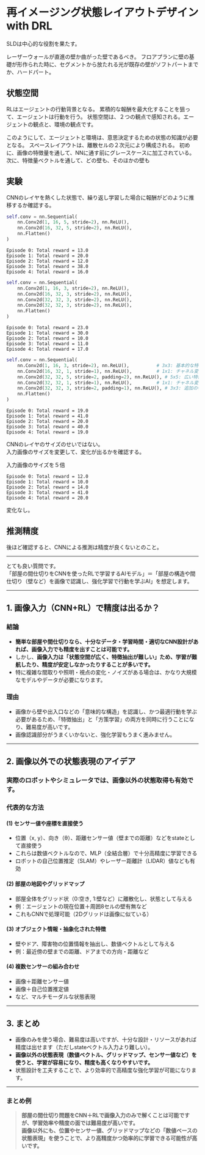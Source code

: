 # 再イメージング状態レイアウトデザインwith DRL

SLDは中心的な役割を果たす。

レーザーウォールが直進の壁か曲がった壁であるべき。
フロアプランに壁の基礎が形作られた時に、セグメントから放たれる光が既存の壁がソフトパートまでか、ハードパート。

## 状態空間
RLはエージェントの行動背景となる。
累積的な報酬を最大化することを狙って、エージェントは行動を行う。
状態空間は、２つの観点で感知される。エージェントの観点と、環境の観点です。

このようにして、エージェントと環境は、意思決定するための状態の知識が必要となる。
スペースレイアウトは、離散セルの２次元により構成される。
初めに、画像の特徴量を通して、NNに通す前にグレースケースに加工されている。
次に、特徴量ベクトルを通して、どの壁も、そのほかの壁も


## 実験

CNNのレイヤを熱くした状態で、繰り返し学習した場合に報酬がどのように推移するか確認する。

```python
self.conv = nn.Sequential(
    nn.Conv2d(1, 16, 5, stride=2), nn.ReLU(),
    nn.Conv2d(16, 32, 5, stride=2), nn.ReLU(),
    nn.Flatten()
)
```

```
Episode 0: Total reward = 13.0
Episode 1: Total reward = 20.0
Episode 2: Total reward = 12.0
Episode 3: Total reward = 38.0
Episode 4: Total reward = 16.0
```

```python
self.conv = nn.Sequential(
    nn.Conv2d(1, 16, 3, stride=2), nn.ReLU(),
    nn.Conv2d(16, 32, 3, stride=2), nn.ReLU(),
    nn.Conv2d(32, 32, 3, stride=2), nn.ReLU(),
    nn.Conv2d(32, 32, 3, stride=2), nn.ReLU(),
    nn.Flatten()
)
```

```
Episode 0: Total reward = 23.0
Episode 1: Total reward = 30.0
Episode 2: Total reward = 10.0
Episode 3: Total reward = 11.0
Episode 4: Total reward = 17.0
```

```python
self.conv = nn.Sequential(
    nn.Conv2d(1, 16, 3, stride=2), nn.ReLU(),          # 3x3: 基本的な特徴抽出
    nn.Conv2d(16, 32, 1, stride=1), nn.ReLU(),         # 1x1: チャネル変換
    nn.Conv2d(32, 32, 5, stride=2, padding=2), nn.ReLU(), # 5x5: 広い特徴抽出（パディングでサイズ調整）
    nn.Conv2d(32, 32, 1, stride=1), nn.ReLU(),         # 1x1: チャネル変換
    nn.Conv2d(32, 32, 3, stride=2, padding=1), nn.ReLU(), # 3x3: 追加の特徴抽出
    nn.Flatten()
)
```


```
Episode 0: Total reward = 19.0
Episode 1: Total reward = 41.0
Episode 2: Total reward = 20.0
Episode 3: Total reward = 40.0
Episode 4: Total reward = 19.0
```

CNNのレイヤのサイズのせいではない。  
入力画像のサイズを変更して、変化が出るかを確認する。

入力画像のサイズを５倍

```
Episode 0: Total reward = 12.0
Episode 1: Total reward = 10.0
Episode 2: Total reward = 14.0
Episode 3: Total reward = 41.0
Episode 4: Total reward = 20.0
```

変化なし。

## 推測精度
後ほど確認すると、CNNによる推測は精度が良くないとのこと。

---
とても良い質問です。  
「部屋の間仕切りをCNNを使ったRLで学習するAIモデル」＝「部屋の構造や間仕切り（壁など）を画像で認識し、強化学習で行動を学ぶAI」を想定します。

---

## 1. 画像入力（CNN+RL）で精度は出るか？

### 結論
- **簡単な部屋や間仕切りなら、十分なデータ・学習時間・適切なCNN設計があれば、画像入力でも精度を出すことは可能です。**
- しかし、**画像入力は「状態空間が広く、特徴抽出が難しい」ため、学習が難航したり、精度が安定しなかったりすることが多いです。**
- 特に複雑な間取りや照明・視点の変化・ノイズがある場合は、かなり大規模なモデルやデータが必要になります。

### 理由
- 画像から壁や出入口などの「意味的な構造」を認識し、かつ最適行動を学ぶ必要があるため、「特徴抽出」と「方策学習」の両方を同時に行うことになり、難易度が高いです。
- 画像認識部分がうまくいかないと、強化学習もうまく進みません。

---

## 2. 画像以外での状態表現のアイデア

### 実際のロボットやシミュレータでは、画像以外の状態取得も有効です。

### 代表的な方法

#### (1) センサー値や座標を直接使う
- 位置（x, y）、向き（θ）、距離センサー値（壁までの距離）などをstateとして直接使う
- これらは数値ベクトルなので、MLP（全結合層）で十分高精度に学習できる
- ロボットの自己位置推定（SLAM）やレーザー距離計（LIDAR）値なども有効

#### (2) 部屋の地図やグリッドマップ
- 部屋全体をグリッド状（0:空き, 1:壁など）に離散化し、状態として与える
- 例：エージェントの現在位置＋周囲8セルの壁有無など
- これもCNNで処理可能（2Dグリッドは画像に似ている）

#### (3) オブジェクト情報・抽象化された特徴
- 壁やドア、障害物の位置情報を抽出し、数値ベクトルとして与える
- 例：最近傍の壁までの距離、ドアまでの方向・距離など

#### (4) 複数センサーの組み合わせ
- 画像＋距離センサー値
- 画像＋自己位置推定値
- など、マルチモーダルな状態表現

---

## 3. まとめ

- 画像のみを使う場合、難易度は高いですが、十分な設計・リソースがあれば精度は出せます（ただしstateベクトル入力より難しい）。
- **画像以外の状態表現（数値ベクトル、グリッドマップ、センサー値など）を使うと、学習が容易になり、精度も高くなりやすいです。**
- 状態設計を工夫することで、より効率的で高精度な強化学習が可能になります。

---

### まとめ例

> **部屋の間仕切り問題をCNN＋RLで画像入力のみで解くことは可能ですが、学習効率や精度の面では難易度が高いです。  
> 画像以外にも、位置やセンサー値、グリッドマップなどの「数値ベースの状態表現」を使うことで、より高精度かつ効率的に学習できる可能性が高いです。**



